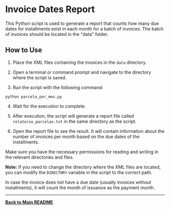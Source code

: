 # Invoice Dates Report

This Python script is used to generate a report that counts how many due dates for installments exist in each month for a batch of invoices. The batch of invoices should be located in the "data" folder.


## How to Use

1. Place the XML files containing the invoices in the `data` directory.

2. Open a terminal or command prompt and navigate to the directory where the script is saved.

3. Run the script with the following command:
```
python parcela_por_mes.py
```

4. Wait for the execution to complete.

5. After execution, the script will generate a report file called `relatorio_parcelas.txt` in the same directory as the script.

6. Open the report file to see the result. It will contain information about the number of invoices per month based on the due dates of the installments.

Make sure you have the necessary permissions for reading and writing in the relevant directories and files.

**Note:** If you need to change the directory where the XML files are located, you can modify the `DIRECTORY` variable in the script to the correct path.

In case the invoice does not have a due date (usually invoices without installments), it will count the month of issuance as the payment month.

---
[**Back to Main README**](../../README.md)